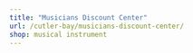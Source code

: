 ```yaml
---
title: "Musicians Discount Center"
url: /cutler-bay/musicians-discount-center/
shop: musical instrument
---
```

